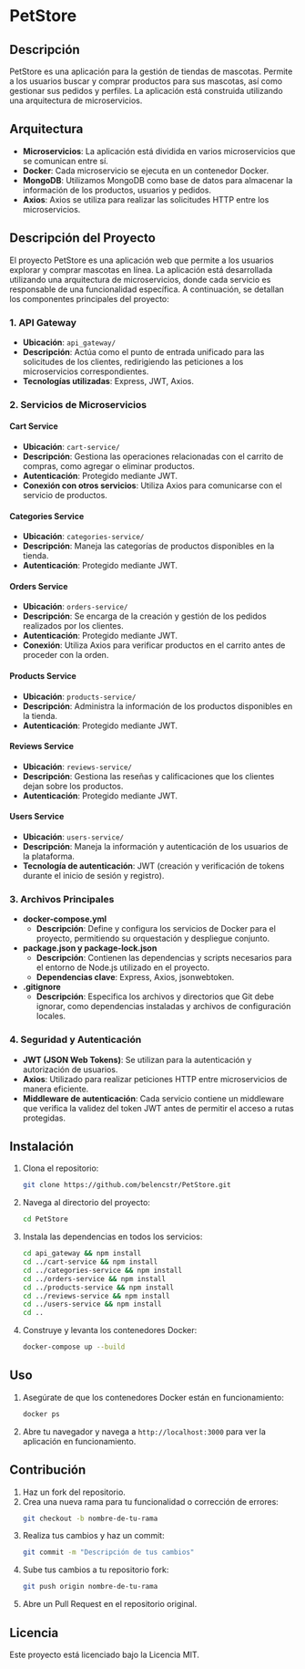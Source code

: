 # PetStore

## Descripción
PetStore es una aplicación para la gestión de tiendas de mascotas. Permite a los usuarios buscar y comprar productos para sus mascotas, así como gestionar sus pedidos y perfiles. La aplicación está construida utilizando una arquitectura de microservicios.

## Arquitectura
- **Microservicios**: La aplicación está dividida en varios microservicios que se comunican entre sí.
- **Docker**: Cada microservicio se ejecuta en un contenedor Docker.
- **MongoDB**: Utilizamos MongoDB como base de datos para almacenar la información de los productos, usuarios y pedidos.
- **Axios**: Axios se utiliza para realizar las solicitudes HTTP entre los microservicios.

## Descripción del Proyecto
El proyecto PetStore es una aplicación web que permite a los usuarios explorar y comprar mascotas en línea. La aplicación está desarrollada utilizando una arquitectura de microservicios, donde cada servicio es responsable de una funcionalidad específica. A continuación, se detallan los componentes principales del proyecto:

### 1. API Gateway
- **Ubicación**: `api_gateway/`
- **Descripción**: Actúa como el punto de entrada unificado para las solicitudes de los clientes, redirigiendo las peticiones a los microservicios correspondientes.
- **Tecnologías utilizadas**: Express, JWT, Axios.

### 2. Servicios de Microservicios
#### Cart Service
- **Ubicación**: `cart-service/`
- **Descripción**: Gestiona las operaciones relacionadas con el carrito de compras, como agregar o eliminar productos.
- **Autenticación**: Protegido mediante JWT.
- **Conexión con otros servicios**: Utiliza Axios para comunicarse con el servicio de productos.

#### Categories Service
- **Ubicación**: `categories-service/`
- **Descripción**: Maneja las categorías de productos disponibles en la tienda.
- **Autenticación**: Protegido mediante JWT.

#### Orders Service
- **Ubicación**: `orders-service/`
- **Descripción**: Se encarga de la creación y gestión de los pedidos realizados por los clientes.
- **Autenticación**: Protegido mediante JWT.
- **Conexión**: Utiliza Axios para verificar productos en el carrito antes de proceder con la orden.

#### Products Service
- **Ubicación**: `products-service/`
- **Descripción**: Administra la información de los productos disponibles en la tienda.
- **Autenticación**: Protegido mediante JWT.

#### Reviews Service
- **Ubicación**: `reviews-service/`
- **Descripción**: Gestiona las reseñas y calificaciones que los clientes dejan sobre los productos.
- **Autenticación**: Protegido mediante JWT.

#### Users Service
- **Ubicación**: `users-service/`
- **Descripción**: Maneja la información y autenticación de los usuarios de la plataforma.
- **Tecnología de autenticación**: JWT (creación y verificación de tokens durante el inicio de sesión y registro).

### 3. Archivos Principales
- **docker-compose.yml**
  - **Descripción**: Define y configura los servicios de Docker para el proyecto, permitiendo su orquestación y despliegue conjunto.
- **package.json y package-lock.json**
  - **Descripción**: Contienen las dependencias y scripts necesarios para el entorno de Node.js utilizado en el proyecto.
  - **Dependencias clave**: Express, Axios, jsonwebtoken.
- **.gitignore**
  - **Descripción**: Especifica los archivos y directorios que Git debe ignorar, como dependencias instaladas y archivos de configuración locales.

### 4. Seguridad y Autenticación
- **JWT (JSON Web Tokens)**: Se utilizan para la autenticación y autorización de usuarios.
- **Axios**: Utilizado para realizar peticiones HTTP entre microservicios de manera eficiente.
- **Middleware de autenticación**: Cada servicio contiene un middleware que verifica la validez del token JWT antes de permitir el acceso a rutas protegidas.

## Instalación
1. Clona el repositorio:
    ```bash
    git clone https://github.com/belencstr/PetStore.git
    ```
2. Navega al directorio del proyecto:
    ```bash
    cd PetStore
    ```
3. Instala las dependencias en todos los servicios:
    ```bash
    cd api_gateway && npm install
    cd ../cart-service && npm install
    cd ../categories-service && npm install
    cd ../orders-service && npm install
    cd ../products-service && npm install
    cd ../reviews-service && npm install
    cd ../users-service && npm install
    cd ..
    ```
4. Construye y levanta los contenedores Docker:
    ```bash
    docker-compose up --build
    ```

## Uso
1. Asegúrate de que los contenedores Docker están en funcionamiento:
    ```bash
    docker ps
    ```
2. Abre tu navegador y navega a `http://localhost:3000` para ver la aplicación en funcionamiento.

## Contribución
1. Haz un fork del repositorio.
2. Crea una nueva rama para tu funcionalidad o corrección de errores:
    ```bash
    git checkout -b nombre-de-tu-rama
    ```
3. Realiza tus cambios y haz un commit:
    ```bash
    git commit -m "Descripción de tus cambios"
    ```
4. Sube tus cambios a tu repositorio fork:
    ```bash
    git push origin nombre-de-tu-rama
    ```
5. Abre un Pull Request en el repositorio original.

## Licencia
Este proyecto está licenciado bajo la Licencia MIT.






